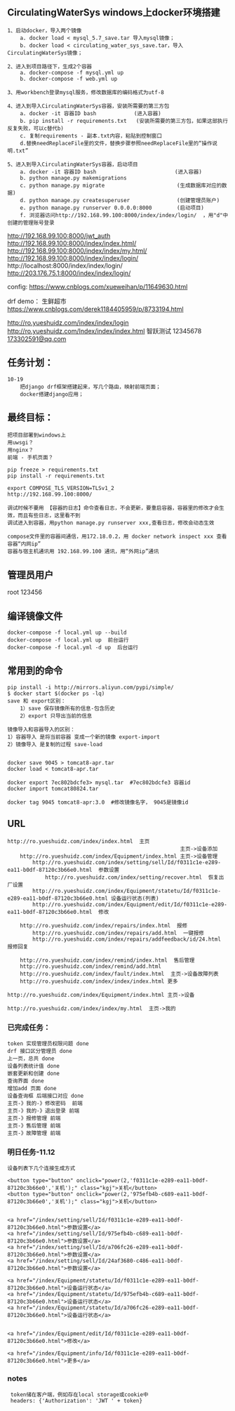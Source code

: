 ## CirculatingWaterSys windows上docker环境搭建
    1、启动docker，导入两个镜像
        a. docker load < mysql_5.7_save.tar 导入mysql镜像；
        b. docker load < circulating_water_sys_save.tar，导入CirculatingWaterSys镜像；
        
    2、进入到项目路径下，生成2个容器
        a. docker-compose -f mysql.yml up 
        b. docker-compose -f web.yml up 
        
    3、用workbench登录mysql服务，修改数据库的编码格式为utf-8
    
    4、进入到导入CirculatingWaterSys容器，安装所需要的第三方包
        a. docker -it 容器ID bash            (进入容器)
        b. pip install -r requirements.txt   (安装所需要的第三方包，如果这部执行反复失败，可以c替代b)
        c. 复制requirements - 副本.txt内容，粘贴到控制窗口 
        d.替换needReplaceFile里的文件，替换步骤参照needReplaceFile里的“操作说明.txt”
        
    5、进入到导入CirculatingWaterSys容器，启动项目 
        a. docker -it 容器ID bash                         (进入容器)
        b. python manage.py makemigrations
        c. python manage.py migrate                       (生成数据库对应的数据)
        d. python manage.py createsuperuser               (创建管理员账户)
        e. python manage.py runserver 0.0.0.0:8000        (启动项目)
        f. 浏览器访问http://192.168.99.100:8000/index/index/login/  ，用"d"中创建的管理账号登录

http://192.168.99.100:8000/jwt_auth
http://192.168.99.100:8000/index/index.html/
http://192.168.99.100:8000/index/index/my.html/
http://192.168.99.100:8000/index/index/login/
http://localhost:8000/index/index/login/
http://203.176.75.1:8000/index/index/login/

config:
    https://www.cnblogs.com/xueweihan/p/11649630.html
   
drf demo：
	生鲜超市
	https://www.cnblogs.com/derek1184405959/p/8733194.html
   
   
http://ro.yueshuidz.com/index/index/login
http://ro.yueshuidz.com/Index/index/index.html
智跃测试 
12345678
173302591@qq.com

## 任务计划：
    10-19
        把django drf框架搭建起来，写几个路由，映射前端页面；
        docker搭建django应用；
        
## 最终目标：
    把项目部署到windows上
    用uwsgi？
    用nginx？
    前端 - 手机页面？
    
	pip freeze > requirements.txt
	pip install -r requirements.txt

    export COMPOSE_TLS_VERSION=TLSv1_2
    http://192.168.99.100:8000/

    调试时候不要用 【容器的日志】命令查看日志，不会更新，要重启容器，容器里的修改才会生效，而且有些日志，这里看不到
    调试进入到容器，用python manage.py runserver xxx,查看日志，修改会动态生效

    compose文件里的容器间通信，用172.18.0.2，用 docker network inspect xxx 查看容器“内网ip”
    容器与宿主机通讯用 192.168.99.100 通讯，用“外网ip”通讯

## 管理员用户
   root 
   123456

## 编译镜像文件
    docker-compose -f local.yml up --build
    docker-compose -f local.yml up  前台运行
    docker-compose -f local.yml -d up  后台运行

## 常用到的命令
    pip install -i http://mirrors.aliyun.com/pypi/simple/
    $ docker start $(docker ps -lq)
    save 和 export区别：
        1）save 保存镜像所有的信息-包含历史
        2）export 只导出当前的信息

    镜像导入和容器导入的区别：
    1）容器导入 是将当前容器 变成一个新的镜像 export-import
    2）镜像导入 是复制的过程 save-load

    
    docker save 9045 > tomcat8-apr.tar
    docker load < tomcat8-apr.tar
    
    docker export 7ec802bdcfe3> mysql.tar  #7ec802bdcfe3 容器id
    docker import tomcat80824.tar
    
    docker tag 9045 tomcat8-apr:3.0  #修改镜像名字， 9045是镜像id
    
## URL
    http://ro.yueshuidz.com/index/index.html  主页
                                                           主页->设备添加
        http://ro.yueshuidz.com/index/Equipment/index.html 主页->设备管理
            http://ro.yueshuidz.com/index/setting/sell/Id/f0311c1e-e289-ea11-b0df-87120c3b66e0.html  参数设置
                http://ro.yueshuidz.com/index/setting/recover.html  恢复出厂设置
            http://ro.yueshuidz.com/index/Equipment/statetu/Id/f0311c1e-e289-ea11-b0df-87120c3b66e0.html 设备运行状态(列表)
            http://ro.yueshuidz.com/index/Equipment/edit/Id/f0311c1e-e289-ea11-b0df-87120c3b66e0.html  修改

        http://ro.yueshuidz.com/index/repairs/index.html  报修
            http://ro.yueshuidz.com/index/repairs/add.html  一键报修
            http://ro.yueshuidz.com/index/repairs/addfeedback/id/24.html 报修回复
        
        http://ro.yueshuidz.com/index/remind/index.html  售后管理
        http://ro.yueshuidz.com/index/remind/add.html    
        http://ro.yueshuidz.com/index/fault/index.html  主页->设备故障列表
        http://ro.yueshuidz.com/index/index/index.html 更多

    http://ro.yueshuidz.com/index/Equipment/index.html 主页->设备
    
    http://ro.yueshuidz.com/index/index/my.html  主页->我的

### 已完成任务：
    token 实现管理员权限问题 done
    drf 接口区分管理员 done
    上一页，总共 done
    设备列表统计值 done
    嵌套更新和创建 done 
    查询界面 done
    增加add 页面 done
    设备查询框 后端接口对应 done
    主页-》我的-》修改密码  前端
    主页-》我的-》退出登录 前端
    主页-》报修管理 前端
    主页-》售后管理 前端
    主页-》故障管理 前端

### 明日任务-11.12
    设备列表下几个连接生成方式
    
    <button type="button" onclick="power(2,'f0311c1e-e289-ea11-b0df-87120c3b66e0','关机');" class="kgj">关机</button>
    <button type="button" onclick="power(2,'975efb4b-c689-ea11-b0df-87120c3b66e0','关机');" class="kgj">关机</button>


    <a href="/index/setting/sell/Id/f0311c1e-e289-ea11-b0df-87120c3b66e0.html">参数设置</a>
    <a href="/index/setting/sell/Id/975efb4b-c689-ea11-b0df-87120c3b66e0.html">参数设置</a>
    <a href="/index/setting/sell/Id/a706fc26-e289-ea11-b0df-87120c3b66e0.html">参数设置</a>
    <a href="/index/setting/sell/Id/24af3680-c486-ea11-b0df-87120c3b66e0.html">参数设置</a>

    <a href="/index/Equipment/statetu/Id/f0311c1e-e289-ea11-b0df-87120c3b66e0.html">设备运行状态</a>
    <a href="/index/Equipment/statetu/Id/975efb4b-c689-ea11-b0df-87120c3b66e0.html">设备运行状态</a>
    <a href="/index/Equipment/statetu/Id/a706fc26-e289-ea11-b0df-87120c3b66e0.html">设备运行状态</a>


    <a href="/index/Equipment/edit/Id/f0311c1e-e289-ea11-b0df-87120c3b66e0.html">修改</a>

    <a href="/index/Equipment/info/Id/f0311c1e-e289-ea11-b0df-87120c3b66e0.html">更多</a>

                            

### notes
     token储在客户端，例如存在local storage或cookie中
     headers: {'Authorization': 'JWT ' + token}